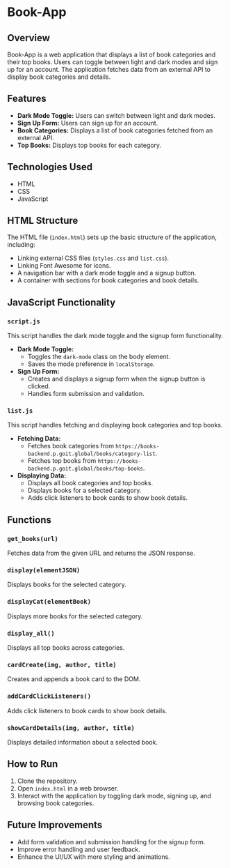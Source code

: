 # Book-App

## Overview
Book-App is a web application that displays a list of book categories and their top books. Users can toggle between light and dark modes and sign up for an account. The application fetches data from an external API to display book categories and details.

## Features
- **Dark Mode Toggle:** Users can switch between light and dark modes.
- **Sign Up Form:** Users can sign up for an account.
- **Book Categories:** Displays a list of book categories fetched from an external API.
- **Top Books:** Displays top books for each category.

## Technologies Used
- HTML
- CSS
- JavaScript

## HTML Structure
The HTML file (`index.html`) sets up the basic structure of the application, including:
- Linking external CSS files (`styles.css` and `list.css`).
- Linking Font Awesome for icons.
- A navigation bar with a dark mode toggle and a signup button.
- A container with sections for book categories and book details.

## JavaScript Functionality
### `script.js`
This script handles the dark mode toggle and the signup form functionality.
- **Dark Mode Toggle:** 
  - Toggles the `dark-mode` class on the body element.
  - Saves the mode preference in `localStorage`.
- **Sign Up Form:**
  - Creates and displays a signup form when the signup button is clicked.
  - Handles form submission and validation.

### `list.js`
This script handles fetching and displaying book categories and top books.
- **Fetching Data:**
  - Fetches book categories from `https://books-backend.p.goit.global/books/category-list`.
  - Fetches top books from `https://books-backend.p.goit.global/books/top-books`.
- **Displaying Data:**
  - Displays all book categories and top books.
  - Displays books for a selected category.
  - Adds click listeners to book cards to show book details.

## Functions
### `get_books(url)`
Fetches data from the given URL and returns the JSON response.

### `display(elementJSON)`
Displays books for the selected category.

### `displayCat(elementBook)`
Displays more books for the selected category.

### `display_all()`
Displays all top books across categories.

### `cardCreate(img, author, title)`
Creates and appends a book card to the DOM.

### `addCardClickListeners()`
Adds click listeners to book cards to show book details.

### `showCardDetails(img, author, title)`
Displays detailed information about a selected book.

## How to Run
1. Clone the repository.
2. Open `index.html` in a web browser.
3. Interact with the application by toggling dark mode, signing up, and browsing book categories.

## Future Improvements
- Add form validation and submission handling for the signup form.
- Improve error handling and user feedback.
- Enhance the UI/UX with more styling and animations.


